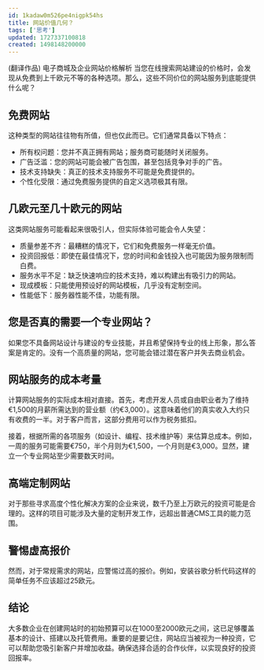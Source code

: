 ```yaml
---
id: 1kadaw0m526pe4nigpk54hs
title: 网站价值几何？
tags: ['思考']
updated: 1727337100818
created: 1498148200000
---
```

(翻译作品)
电子商城及企业网站价格解析
当您在线搜索网站建设的价格时，会发现从免费到上千欧元不等的各种选项。那么，这些不同价位的网站服务到底能提供什么呢？

## 免费网站
这种类型的网站往往物有所值，但也仅此而已。它们通常具备以下特点：

- 所有权问题：您并不真正拥有网站；服务商可能随时关闭服务。
- 广告泛滥：您的网站可能会被广告包围，甚至包括竞争对手的广告。
- 技术支持缺失：真正的技术支持服务不可能是免费提供的。
- 个性化受限：通过免费服务提供的自定义选项极其有限。

## 几欧元至几十欧元的网站
这类网站服务可能看起来很吸引人，但实际体验可能会令人失望：

- 质量参差不齐：最糟糕的情况下，它们和免费服务一样毫无价值。
- 投资回报低：即使在最佳情况下，您的时间和金钱投入也可能因为服务限制而白费。
- 服务水平不足：缺乏快速响应的技术支持，难以构建出有吸引力的网站。
- 现成模板：只能使用预设好的网站模板，几乎没有定制空间。
- 性能低下：服务器性能不佳，功能有限。

## 您是否真的需要一个专业网站？
如果您不具备网站设计与建设的专业技能，并且希望保持专业的线上形象，那么答案是肯定的。没有一个高质量的网站，您可能会错过潜在客户并失去商业机会。

## 网站服务的成本考量
计算网站服务的实际成本相对直接。首先，考虑开发人员或自由职业者为了维持€1,500的月薪所需达到的营业额（约€3,000）。这意味着他们的真实收入大约只有收费的一半。对于客户而言，这部分费用可以作为税务抵扣。

接着，根据所需的各项服务（如设计、编程、技术维护等）来估算总成本。例如，一周的服务可能需要€750，半个月则为€1,500，一个月则是€3,000。显然，建立一个专业网站至少需要数天时间。

## 高端定制网站
对于那些寻求高度个性化解决方案的企业来说，数千乃至上万欧元的投资可能是合理的。这样的项目可能涉及大量的定制开发工作，远超出普通CMS工具的能力范围。

## 警惕虚高报价
然而，对于常规需求的网站，应警惕过高的报价。例如，安装谷歌分析代码这样的简单任务不应该超过25欧元。

## 结论
大多数企业在创建网站时的初始预算可以在1000至2000欧元之间，这已足够覆盖基本的设计、搭建以及托管费用。重要的是要记住，网站应当被视为一种投资，它可以帮助您吸引新客户并增加收益。确保选择合适的合作伙伴，以实现良好的投资回报率。